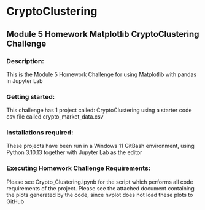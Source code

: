 # CryptoClustering

## Module 5 Homework Matplotlib CryptoClustering Challenge

### Description: 
This is the Module 5 Homework Challenge for using Matplotlib with pandas in Jupyter Lab

### Getting started: 
This challenge has 1 project called: CryptoClustering using a starter code csv file called crypto_market_data.csv

### Installations required: 
These projects have been run in a Windows 11 GitBash environment, using Python 3.10.13 together with Jupyter Lab as the editor

### Executing Homework Challenge Requirements:
Please see Crypto_Clustering.ipynb for the script which performs all code requirements of the project.
Please see the attached document containing the plots generated by the code, since hvplot does not load these plots to GitHub
